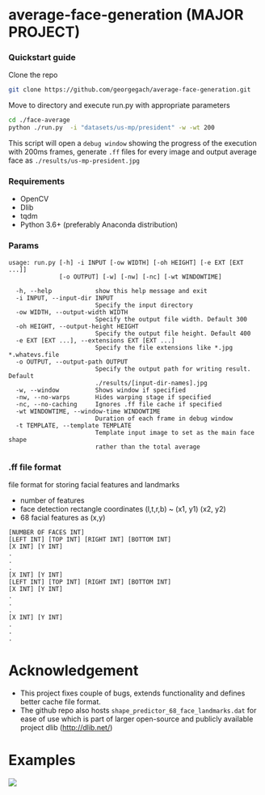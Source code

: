 # average-face-generation (MAJOR PROJECT)

### Quickstart guide
Clone the repo
```bash
git clone https://github.com/georgegach/average-face-generation.git
```
Move to directory and execute run.py with appropriate parameters
```bash
cd ./face-average
python ./run.py  -i "datasets/us-mp/president" -w -wt 200
```
This script will open a ```debug window``` showing the progress of the execution with 200ms frames, generate ```.ff``` files for every image and output average face as ```./results/us-mp-president.jpg```

### Requirements
- OpenCV 
- Dlib
- tqdm
- Python 3.6+ (preferably Anaconda distribution)

### Params
```
usage: run.py [-h] -i INPUT [-ow WIDTH] [-oh HEIGHT] [-e EXT [EXT ...]]
              [-o OUTPUT] [-w] [-nw] [-nc] [-wt WINDOWTIME]

  -h, --help            show this help message and exit
  -i INPUT, --input-dir INPUT
                        Specify the input directory
  -ow WIDTH, --output-width WIDTH
                        Specify the output file width. Default 300
  -oh HEIGHT, --output-height HEIGHT
                        Specify the output file height. Default 400
  -e EXT [EXT ...], --extensions EXT [EXT ...]
                        Specify the file extensions like *.jpg *.whatevs.file
  -o OUTPUT, --output-path OUTPUT
                        Specify the output path for writing result. Default
                        ./results/[input-dir-names].jpg
  -w, --window          Shows window if specified
  -nw, --no-warps       Hides warping stage if specified
  -nc, --no-caching     Ignores .ff file cache if specified
  -wt WINDOWTIME, --window-time WINDOWTIME
                        Duration of each frame in debug window
  -t TEMPLATE, --template TEMPLATE
                        Template input image to set as the main face shape
                        rather than the total average
```


### .ff file format
file format for storing facial features and landmarks 
- number of features 
- face detection rectangle coordinates (l,t,r,b) ~ (x1, y1) (x2, y2)
- 68 facial features as (x,y) 
```
[NUMBER OF FACES INT]
[LEFT INT] [TOP INT] [RIGHT INT] [BOTTOM INT]
[X INT] [Y INT]
.
.
.
[X INT] [Y INT]
[LEFT INT] [TOP INT] [RIGHT INT] [BOTTOM INT]
[X INT] [Y INT]
.
.
.
[X INT] [Y INT]
.
.
.
```



# Acknowledgement
- This project fixes couple of bugs, extends functionality and defines better cache file format.
- The github repo also hosts ```shape_predictor_68_face_landmarks.dat``` for ease of use which is part of larger open-source and publicly available project dlib (http://dlib.net/)


# Examples
![](https://github.com/georgegach/average-face-generation/blob/master/results/family.jpg)
